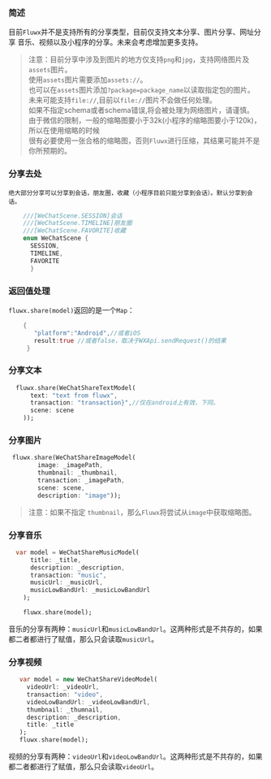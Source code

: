 ### 简述
目前`Fluwx`并不是支持所有的分享类型，目前仅支持文本分享、图片分享、网址分享
    音乐、视频以及小程序的分享。未来会考虑增加更多支持。


 >  注意：目前分享中涉及到图片的地方仅支持`png`和`jpg`，支持网络图片及`assets`图片。<br>
 >  使用`assets`图片需要添加`assets://`。<br>
 >  也可以在`assets`图片添加`?package=package_name`以读取指定包的图片。<br>
 >  未来可能支持`file://`,目前以`file://`图片不会做任何处理。<br>
 >  如果不指定schema或者schema错误,将会被处理为网络图片，请谨慎。<br>
 >  由于微信的限制，一般的缩略图要小于32k(小程序的缩略图要小于120k)，所以在使用缩略的时候<br>
 >  很有必要使用一张合格的缩略图，否则`Fluwx`进行压缩，其结果可能并不是你所预期的。

### 分享去处
    绝大部分分享可以分享到会话，朋友圈，收藏（小程序目前只能分享到会话）。默认分享到会话。

```dart
    ///[WeChatScene.SESSION]会话
    ///[WeChatScene.TIMELINE]朋友圈
    ///[WeChatScene.FAVORITE]收藏
    enum WeChatScene {
      SESSION,
      TIMELINE,
      FAVORITE
      }
```
### 返回值处理
 `fluwx.share(model)`返回的是一个`Map`：
```dart
    {
       "platform":"Android",//或者iOS
       result:true //或者false，取决于WXApi.sendRequest()的结果
     }
```

### 分享文本
```dart
  fluwx.share(WeChatShareTextModel(
      text: "text from fluwx",
      transaction: "transaction}",//仅在android上有效，下同。
      scene: scene
    ));
```
### 分享图片
```dart
 fluwx.share(WeChatShareImageModel(
        image: _imagePath,
        thumbnail: _thumbnail,
        transaction: _imagePath,
        scene: scene,
        description: "image"));
```
>  注意：如果不指定 `thumbnail`，那么`Fluwx`将尝试从`image`中获取缩略图。

### 分享音乐
```dart
  var model = WeChatShareMusicModel(
      title: _title,
      description: _description,
      transaction: "music",
      musicUrl: _musicUrl,
      musicLowBandUrl: _musicLowBandUrl
    );

    fluwx.share(model);
```
音乐的分享有两种：`musicUrl`和`musicLowBandUrl`。这两种形式是不共存的，如果
都二者都进行了赋值，那么只会读取`musicUrl`。
### 分享视频
```dart
   var model = new WeChatShareVideoModel(
     videoUrl: _videoUrl,
     transaction: "video",
     videoLowBandUrl: _videoLowBandUrl,
     thumbnail: _thumnail,
     description: _description,
     title: _title
   );
   fluwx.share(model);
```
视频的分享有两种：`videoUrl`和`videoLowBandUrl`。这两种形式是不共存的，如果
都二者都进行了赋值，那么只会读取`videoUrl`。